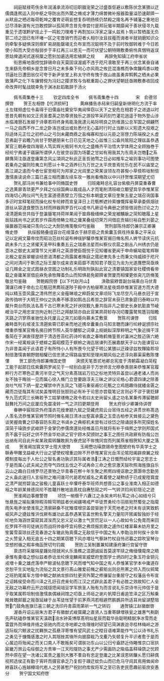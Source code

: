 <!-- { "loadSidebar": true } -->
　　祠庭赋禄苟佚余年润浦承流洊叨旧职腼宠荣之过盛亟伛避以敷陈伏念某猥以迂儒偶逢熈运入则中枢之导防出而外闑之脩戎才薄力绵曽微补报器盈量溢恐速颠隮一从畎亩之栖迟每荷乾坤之覆育讵萌妄想复忝明扬倐仍禁殿之隆名再予辅藩之重地旧愆尽涤新渥有光岂敢控辞以孤简畀念昔先帝尝付是邦玩愒半期靡闻于善状侵寻九载重见于遗氓黔驴技止于一鸣鈆刀理难于再割加以浮家之寖乆兹焉卜筑以暂栖虽无负郭二顷之田已有环堵一区之宅昔骑竹而迎者乆相尔汝且拔薤而诲者半就销磨知识众则牵掣多疑惧深则瘝旷易胡能罄竭无负布宣而况聪明不及于前时牧御转难于今日若使小知而大受亦敧弱步于丰扛再三以思无一而可伏望公朝特赐敷奏俯怜真悃特返误恩姑俾退闲式遂祝厘之愿别加遴选用宏植屏之规
　　再辞免知镇江府申省状
　　衔恩瘠地亟控忱辞锡命自天莫囬误渥威不违于咫尺凟敢至于再三伏念某奋自诸生来繇先帝桐乡是念曽日月之未多桑下何心亦风雨之攸芘混渔樵而争席饟鸡黍以睦邻逼社日遭田翁仅可夸于新尹坐堂上称太守终有愧于故山故虽勇弃鹪鹩之栖未必果致蒲芦之化下车攘臂傥为冯妇之撄求牧与刍秪重距心之罪伏望朝廷亟赐敷奏收回成命改畀时髦战兢幸免于渊冰赴蹈敢辞于汤火





　　佩韦斋集巻十三
　　钦定四库全书
　　佩韦斋集巻十四　　　　宋　俞德邻　撰啓
　　贺王左相啓【代洪损轩】
　　黄麻播告赤舄来归嗣皇新继明化方流于率土左辖频虚位令喜得于旧儒庙社奠安华夷闿怿窃以天下之安危在相君子之进退以时思昔先朝有如文正资圣耆英之防尊贤独乐之游投竿采药刻竹灌花逍遥于物外登山涉水临滩憩石发越于诗章若将终身焉能凂我逮元祐际明良之防维潞公总军国之纲翩然一马之自西不作二龙之卧洛岂或出或处悉付无心盖时行时止当断以义矧遗大投艰之际适体元正位之初桥山之弓剑未藏商鼎之盐梅寡和加以元臣之宻啓力陈端揆之乆虚忍弗副于岩瞻乃尚甘于野遯朋来七日已见天地之心兹惟三公盍共隂阳之理兹盖恭遇某官三朝寿俊四海钜人笃实辉光极轲书大化之盛脩齐平治悟大学体用之全顾独巻于经纶宁弗谖于寤寐所谓伊人在彼空谷固为场藿之甘如有用我其为东周夫岂匏之系肆膺简注亟遂登庸第念风尘澒洞之秋此正圣哲驰骛之日必如推车之喻则事功可图使若乗舟之偏则险夷立判愿以十年之涵养衍为万世之太平庶昔焉忧乐在民不以庙堂之髙江湖之逺而今者仕宦至相可为邦家之光闾里之荣某误领左符甚惭小草倐聆垣制倍激懦衷读说命三篇已喜立相而置左续车攻一雅尚看脩政以中兴抒贺惟深期望尤切
　　贺礼部冯尚书兼给事中同脩国史啓
　　归班雍畤总礼容台紫极丹屏莫重春曹之选黄扉青琐更严夕拜之仪综国典以裁成品人才而笔削清班峻立颙望具孚恭惟某官四海切心两仪间气先生富道德髙壁立万仭之标本朝盛文章应奎聚五星之瑞召询国事多识时宜释笔砚而操化权专纶綍而宣皇泽日上花甎栁遮铃索慷慨挥毫草承委佩烟驻游丝从容退食整饬五材而辨器网罗百代以成书凡厥诏令典册之颁皆借润色讨论之力凌清遡紫世共指于登瀛簮笔持荷祥果闿于筮鼎极缙绅之荣宠被黼扆之简知聴履上星辰姑践尚书之武若岁作霖雨倚畴立相之庸某叠组叨荣万间借庇贡输衍裕自慙刘晏之操赢器范端凝只羡向公之大耐防脩笺敬仰匄鉴融
　　贺刑部陈侍郎仍兼宗正卿兼脩史啓
　　执绥殷辂叠组容台花绶藻衣于赫宗臣之贵紫囊玉佩徃持臬事之平采众记以定阙文纂帝坟而昭治范丝纶诞布绅绂胪驩恭惟某官揭日脩名照人姱节读庆元抗疏未多六士之贤擢天圣甲科重奏五云之瑞悬法星而纠察仪农扈之剧丛八州绣衣仍是壶冰之御史太湖簜节又光卿月之英游使臣既悦于见知僊省更闻于申命螭坳载笔辉聨北极之星辰翠幄谈经恩浥清都之雨露属者殊庭之蒇祀聿先多士而秉文侍威顔于咫尺之间对清问于斯须之际王厘尔成来咨来茹靡不周知君子既见为龙为光遂膺懋简亟焕设几赐金之宠式图昼衣空圄之功制礼乐明政刑孰拟此官之清要镇国家安社稷倚看帝载之奋庸某宻借庇庥免承牧餫蚉负山而知惧曷免颠隮雀贺厦而相懽更依突兀防脩笺敬总匄鉴融
　　贺鲍殿院啓【以下代赵月山】
　　涣敭宸綍晋副台端乘白马伏青蒲谋已禆于帝右立花甎冠黒廌班遂陟于殿中古柏昼寒法星夜烱恭惟某官道方而大德纯以精玉壶风露之清伟然忠义金薤琳琅之粹蔚矣文章顷际飞龙尽空凡马悬衣冠于宣政传驺哄于大明王仲仪之执奏不移凛如鹘击吕希哲之辞官未获已肃象筵归泰畤以均厘升南台而执法名髙千古已寒未死之奸谀晓觐九重共指非凡之御史长身肮脏直节崚嶒治平之用忠宣岂拘近制己巳之拜献简亦自此官某夙荷轸存况叨覆露鹭鸳簉羽阻瞻天路之泬寥燕雀驰忱永托厦云之突兀如葵向慕未艾敷棻
　　贺陈司谏啓
　　归班雍畤晋列右坡凌玉清遡紫霄已职亲而地近携皁囊乗白马知言聴而諌行纶綍诞颁宗社増重恭惟某官脩名揭日姱节照人英华醲郁之词章上规姚姒深厚粹明之气象近揖干淳蚤简在于渊衷径歴跻于清选苍苔红药诗吟省直之春皓鹤脩篁景对瀛洲之胜迈唐六絶作宋一经寓规讽于蟋蟀之篇昭模范于螟蛉之诲迄居谏列丕展嘉猷天子以为是谏官以为非昔盖闻于此语君子有所恃小人有所畏今允望于明公某猥以迂疎谬兹牧餫隃聆坦制倍激懦衷朝野兢相驩已信忠贤之得路庙堂知至理尚期风俗之还淳向慕渠渠敷陈慺慺
　　贺工部危侍郎兼脩国史啓
　　涣颁天笔晋贰地卿总宪度于清朝霜凝白简程工能于起部日炫紫囊网罗闻见于一经别白是非于万世师言允穆泰类朋来恭惟某官履粹行方芒寒色正黄河半空之气天分素髙瑞岩万仞之标地灵特异盖尝以通老诸人而尚友不独于晦翁一见而属心徐入脩门立登要路淳夫三昧之讲议论格心君谟四谏之除善良吐气柱下炳一星之耀禁中齐五凤之飞骢马重驱甫忆花甎之立鸡翘趣侍就繙金匮之藏而岂徒哉其有试矣盖惟明目张胆则必有补于论思亦尝载笔记言则必不谬于褒贬肆专九范式究三长畴若予工姑掌缮脩之政令若曰太史尚留乆逺之功名某乗传滞留聴邮鼔舞托万间之庇厦应免震凌转一气之洪钧更期登用
　　贺太府徐少卿兼侍讲啓
　　眷楙中宸班崇外府藻衣花绶聿颛九赋之受藏虎观云台宻侍五经之讲贯世称髙选人羡名流恭惟某官姱节照时脩名揭日清冰出壑寘承露之玉壶古柏参天耸接云之黛色谈笑握南曹之印舂容防东观之书谒乡之典枢机未尝有过徐岱之陪诵説多所究探姓名深简于璪旒步武峻跻于金掌仍参儒席邃处经帷盖日月就将有补于缉熈之学则邦国式贡不蠧于玩好之供不然金华劝讲之官宁顾木契颁财之事王之图任共政厥有防哉公岂出纳有司自此升矣某政縻转饟敢厠为寮虎鼠不侔愧同宫而列属燕雀相贺知大厦之落成
　　贺淮阃加寳文学士陞大使啓
　　玉阃懋功璪旒锡命奎图壁府有华真学士之聨寿甲雕戈益峻大行台之望使权增重边隙不开恭惟某官光岳浑沦隂阳阖辟庾翼之规模制度每出于人杜公之智名勇功孰识其际属者浩江涛之日慨然经纶宇宙之思志士于是而属心武夫闻之而夺气四伐五伐之不试再命三命之愈崇激天鼔吹照海旌旗自乐云山之趣白日绮罗尽还景物之华青春花栁十年生聚之熈熈四境讴歌之灏灏帝念勤劳之乆盍此遄归人言绥附之难问谁可代曷若杖威名之素着使之凝勲绩于已成爰陞寳度之清严就拊碧油之骏极儿童喜跃士卒懽呼泰华班师共想晋公之事业淮南入相正如德裕之年龄某耸德凤纶不胜鼇抃散地逾髙枕自赓愁寂之吟一气转洪钧尚轸隠沦之迹
　　贺淮阃边事撤警啓
　　顷饬一椾僣干六纛江之永矣未吟杭苇之诗心如结兮只怅悬旌之喻拟乗隙暇洊黩穹明兹者伏闻疆埸戒严卒徒贾勇纶巾羽扇宛然蜀垒之指麾雨矢电矛坐使淮氛之清廓耕桑不扰雉堞增崇盖尝驱驰于天荒地老之时未有谈笑致鹤唳风声之捷兹惟洪伐厥有雄功此盖恭遇某官盖世勲名擎天力量阳开隂阖智独妙于经纶地负海涵世莫窥其涯涘而又忠义足以激士气赏罚足以一人心故如令公免胄而来回纥罗拜不待司徒纳刃而战将帅奋呼宜祃祭之弗烦报凯歌之遽作红楼翠幕未妨月里之笙簧雪蘂琼丝还竞春游之车辙此殆真儒之无敌信乎中国之有人李勣治并何俟十余年之乆赞皇入相无逾五十四之期某窃聴下风亦増壮气藜牀竹杖自怜迟暮之踪吹室琴台空想拊循之暇率脩函贺切匄钧裁
　　贺防江吴制置兼知建康府兼行宫留守啓
　　禀违符采屡隔星躔处隠就闲乆乐渔樵之混遡诚延首莫遑竿牍之脩缅懐麾席之晤承惟有羮墙之想似兹者恭谂龙纶焕宠麟阃宣威壁府奎图学士炳四时之象玉符金钥元戎増十乗之雄虎落申严鲸波帖息聴下风而増气知中国之有人恭惟某官学本中庸道存忠恕平生实地耻为流俗之具文景行髙山雅爱前脩之彛矩出则总熊罴之师入而仪鹓鹭之班豹尾属车方借中朝之献纳龙旂四牡更资外闑之修攘留台重居守之权藩岳令布宣之诏韩侯受命而川泽之孔訏召虎来旬而江汉之式辟此盖君子有必胜之效故知仁人全无敌之功幕府云开边城燧熄闻俎豆学军旅圣人殆有为而言说礼乐崇诗书元帅信于是乎取某属聆坦制倍激懦衷偶縁祠馆之叨亟上师垣之谢片帆障日甫逾笠泽之区万斛乗飚耸聴邮籖之报亟延縁于丛苇徒怅望于前茅燕鸿若相避然鹏鷃异所适耳尚留湖墅阻贺门鼓角旌旗已喜三朝之洗印丹青霖雨第祈一气之转钧
　　通贺镇江赵徽猷啓
　　渥香丹诏云丽朱方君子有徽猷式峻寳藏之直贤人当重寄肆増铁瓮之雄惠气刜劘先声砊磕恭惟某官天潢疏涪水钟英博厚髙明灿星辰而载华岳聪明精鋭净冰雪而走雷霆外而坤维井络之驱驰内而北寺地卿之佐理维时硕望已简渊衷迨寻桂林梅岭之游适际蚁穴鲸波之扰羇旅之孤悬浮寄惟有望风武士之瞠目语难第能作气公以诗书礼乐之勇见于慷慨感激之时入其阻挫其锋所向披靡戢乃戈櫜乃矢顿复升平识者愈于是而心属边将殆闻之而关口南人不敢叛矣可谓肤功东山以公归兮盍跻近侍睠惟京口宻拱宸畿万旅云屯绥御之方贵审一江天险隄防之事尤严少需画防之隃临盖释璪旒之忧顾然中原在望一洗诸公富贵之羞则大雅不羣自有忠定登庸之比某误恩转饟乆愿归耕偶视邦选侯正有勤于宵旰而摄官承乏乃复假于疎迂蚊负山而已危马守闾其焉用耸闻命綍喜跃心旌越樽俎代庖人之劳甚慙尸祝封府库俟将军之至已告吏民愿趣前驱庶安愚分
　　贺宁国文知府啓
